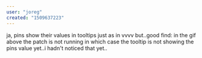 ```yaml
---
user: "joreg"
created: "1509637223"
---
```


ja, pins show their values in tooltips just as in vvvv but..good find: in the gif above the patch is not running in which case the tooltip is not showing the pins value yet..i hadn't noticed that yet..
